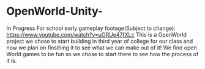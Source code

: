 # OpenWorld-Unity-
In Progress For school early gameplay footage(Subject to change): https://www.youtube.com/watch?v=uORUe47fXLc
This is a OpenWorld project we chose to start building in third year of college for our class and now we plan on finsihing it to see what we can make out of it! We find open World games to be fun so we chose to start there to see how the process of it is.


